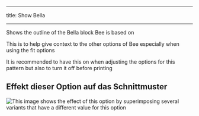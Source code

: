***

title: Show Bella

***

Shows the outline of the Bella block Bee is based on

This is to help give context to the other options of Bee especially when using the fit options

<Note>

It is recommended to have this on when adjusting the options for this pattern but also to turn it off before printing

</Note>

## Effekt dieser Option auf das Schnittmuster

![This image shows the effect of this option by superimposing several variants that have a different value for this option](bee_bellaguide_sample.svg "Effect of this option on the pattern")
